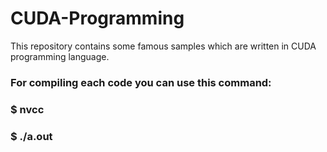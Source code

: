 # CUDA-Programming


This repository contains some famous samples which are written in CUDA programming language.


### For compiling each code you can use this command:
### $ nvcc <cuda file name> 
### $ ./a.out
